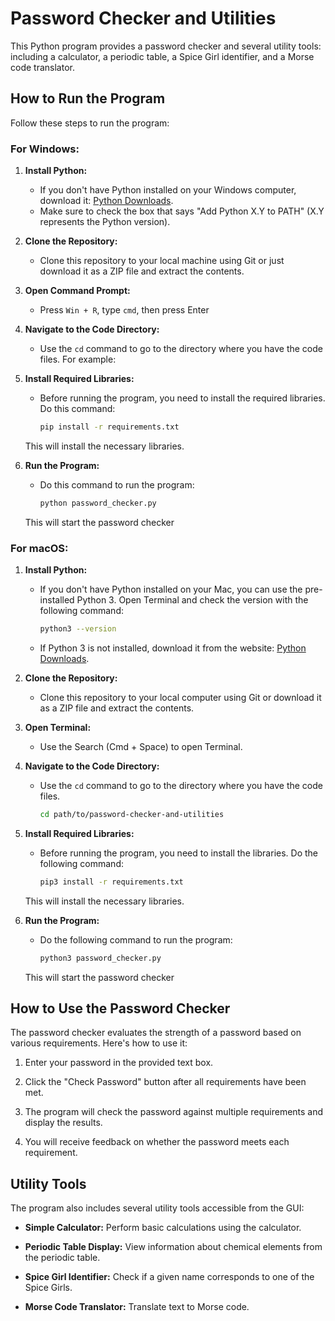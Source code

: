 # Password Checker and Utilities

This Python program provides a password checker and several utility tools: including a  calculator, a periodic table, a Spice Girl identifier, and a Morse code translator.

## How to Run the Program

Follow these steps to run the program:

### For Windows:

1. **Install Python:**

   - If you don't have Python installed on your Windows computer, download it: [Python Downloads](https://www.python.org/downloads/).
   - Make sure to check the box that says "Add Python X.Y to PATH" (X.Y represents the Python version).

2. **Clone the Repository:**

   - Clone this repository to your local machine using Git or just download it as a ZIP file and extract the contents.

3. **Open Command Prompt:**

   - Press `Win + R`, type `cmd`, then press Enter 

4. **Navigate to the Code Directory:**

   - Use the `cd` command to go to the directory where you have the code files. For example:

5. **Install Required Libraries:**

   - Before running the program, you need to install the required libraries. Do this command:

     ```bash
     pip install -r requirements.txt
     ```

   This will install the necessary libraries.

6. **Run the Program:**

   - Do this command to run the program:

     ```bash
     python password_checker.py
     ```

   This will start the password checker

### For macOS:

1. **Install Python:**

   - If you don't have Python installed on your Mac, you can use the pre-installed Python 3. Open Terminal and check the version with the following command:

     ```bash
     python3 --version
     ```

   - If Python 3 is not installed, download it from the website: [Python Downloads](https://www.python.org/downloads/).

2. **Clone the Repository:**

   - Clone this repository to your local computer using Git or download it as a ZIP file and extract the contents.

3. **Open Terminal:**

   - Use the Search (Cmd + Space) to open Terminal.

4. **Navigate to the Code Directory:**

   - Use the `cd` command to go to the directory where you have the code files. 

     ```bash
     cd path/to/password-checker-and-utilities
     ```

5. **Install Required Libraries:**

   - Before running the program, you need to install the libraries. Do the following command:

     ```bash
     pip3 install -r requirements.txt
     ```

   This will install the necessary libraries.

6. **Run the Program:**

   - Do the following command to run the program:

     ```bash
     python3 password_checker.py
     ```

   This will start the password checker

## How to Use the Password Checker

The password checker evaluates the strength of a password based on various requirements. Here's how to use it:

1. Enter your password in the provided text box.

2. Click the "Check Password" button after all requirements have been met.

3. The program will check the password against multiple requirements and display the results.

4. You will receive feedback on whether the password meets each requirement.

## Utility Tools

The program also includes several utility tools accessible from the GUI:

- **Simple Calculator:** Perform basic calculations using the calculator.

- **Periodic Table Display:** View information about chemical elements from the periodic table.

- **Spice Girl Identifier:** Check if a given name corresponds to one of the Spice Girls.

- **Morse Code Translator:** Translate text to Morse code.


